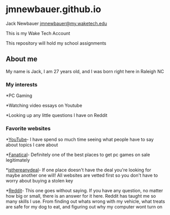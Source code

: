 # jmnewbauer.github.io

Jack Newbauer jmnewbauer@my.waketech.edu

This is my Wake Tech Account

This repository will hold my school assignments

## About me
My name is Jack, I am 27 years old, and I was born right here in Raleigh NC

### My interests

*PC Gaming

*Watching video essays on Youtube

*Looking up any little questions I have on Reddit

### Favorite websites
*[YouTube](https://www.youtube.com/)- I have spend so much time seeing what people have to say about topics I care about

*[Fanatical](https://www.fanatical.com/en/)- Definitely one of the best places to get pc games on sale legitimately

*[isthereanydeal](https://isthereanydeal.com/)- If one place doesn't have the deal you're looking for maybe another one will! All websites are vetted first so you don't have to worry about buying a stolen key

*[Reddit](https://www.reddit.com/)- This one goes without saying. If you have any question, no matter how big or small, there is an answer for it here. Reddit has taught me so many skills I use. From finding out whats wrong with my vehicle, what treats are safe for my dog to eat, and figuring out why my computer wont turn on
